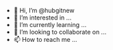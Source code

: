 - 👋 Hi, I’m @hubgitnew
- 👀 I’m interested in ...
- 🌱 I’m currently learning ...
- 💞️ I’m looking to collaborate on ...
- 📫 How to reach me ...

<!---
hubgitnew/hubgitnew is a ✨ special ✨ repository because its `README.md` (this file) appears on your GitHub profile.
You can click the Preview link to take a look at your changes.
--->
